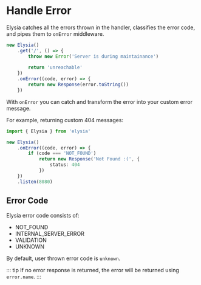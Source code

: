 # Handle Error
Elysia catches all the errors thrown in the handler, classifies the error code, and pipes them to `onError` middleware.

```typescript
new Elysia()
    .get('/', () => {
        throw new Error('Server is during maintainance')
        
        return 'unreachable'
    })
    .onError((code, error) => {
        return new Response(error.toString())
    })
```

With `onError` you can catch and transform the error into your custom error message.

For example, returning custom 404 messages:
```typescript
import { Elysia } from 'elysia'

new Elysia()
    .onError((code, error) => {
        if (code === 'NOT_FOUND')
            return new Response('Not Found :(', {
                status: 404
            })
    })
    .listen(8080)
```

## Error Code
Elysia error code consists of:
- NOT_FOUND
- INTERNAL_SERVER_ERROR
- VALIDATION
- UNKNOWN

By default, user thrown error code is `unknown`.

::: tip
If no error response is returned, the error will be returned using `error.name`.
:::
